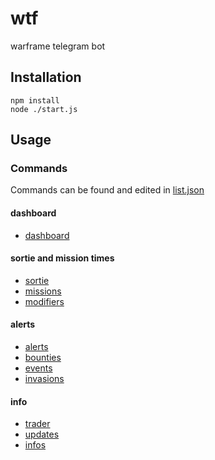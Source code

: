 # wtf
warframe telegram bot

## Installation

    npm install
    node ./start.js

## Usage

### Commands

Commands can be found and edited in [list.json](https://github.com/leo-lxps/wtf/blob/master/src/commands/list.json)

#### dashboard

- [dashboard](https://github.com/leo-lxps/wtf/blob/master/src/commands/dashboard/dashboard.js)

#### sortie and mission times

- [sortie](https://github.com/leo-lxps/wtf/blob/master/src/commands/sortie/sortie.js)
- [missions](https://github.com/leo-lxps/wtf/blob/master/src/commands/sortie/missions.js)
- [modifiers](https://github.com/leo-lxps/wtf/blob/master/src/commands/sortie/modifiers.js)

#### alerts

- [alerts](https://github.com/leo-lxps/wtf/blob/master/src/commands/checker/alerts.js)
- [bounties](https://github.com/leo-lxps/wtf/blob/master/src/commands/checker/bounties.js)
- [events](https://github.com/leo-lxps/wtf/blob/master/src/commands/checker/events.js)
- [invasions](https://github.com/leo-lxps/wtf/blob/master/src/commands/checker/invasions.js)


#### info

- [trader](https://github.com/leo-lxps/wtf/blob/master/src/commands/info/trader.js)
- [updates](https://github.com/leo-lxps/wtf/blob/master/src/commands/info/updates.js)
- [infos](https://github.com/leo-lxps/wtf/blob/master/src/commands/info/infos.js)
